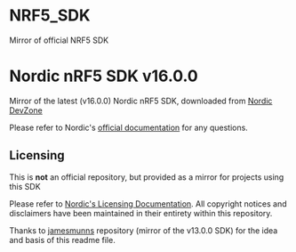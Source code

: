 # NRF5_SDK
Mirror of official NRF5 SDK

# Nordic nRF5 SDK v16.0.0
Mirror of the latest (v16.0.0) Nordic nRF5 SDK, downloaded from [Nordic DevZone](https://www.nordicsemi.com/-/media/Software-and-other-downloads/SDKs/nRF5/Binaries/nRF5SDK1702d674dde.zip) 

Please refer to Nordic's [official documentation](http://infocenter.nordicsemi.com/index.jsp?topic=%2Fcom.nordic.infocenter.sdk5.v16.0.0%2Findex.html) for any questions.

## Licensing
This is **not** an official repository, but provided as a mirror for projects using this SDK

Please refer to [Nordic's Licensing Documentation](https://github.com/bigbrett/nRF5_SDK/blob/master/license.txt). All copyright notices and disclaimers have been maintained in their entirety within this repository.

Thanks to [jamesmunns](https://github.com/jamesmunns/nRF5-sdk) repository (mirror of the v13.0.0 SDK) for the idea and basis of this readme file.
